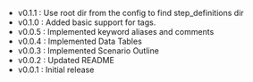 * v0.1.1 : Use root dir from the config to find step_definitions dir
* v0.1.0 : Added basic support for tags.
* v0.0.5 : Implemented keyword aliases and comments
* v0.0.4 : Implemented Data Tables
* v0.0.3 : Implemented Scenario Outline
* v0.0.2 : Updated README
* v0.0.1 : Initial release
